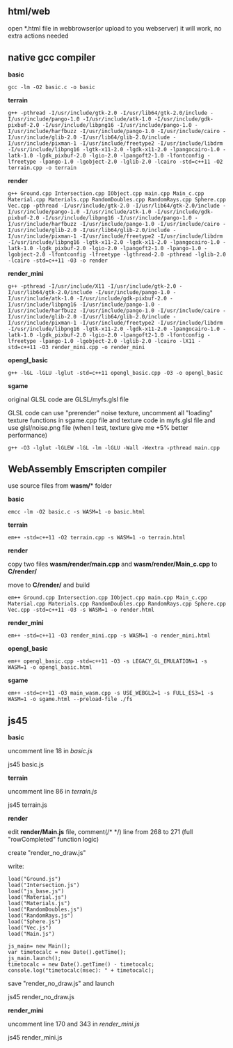 html/web
--------------------

open *.html file in webbrowser(or upload to you webserver) it will work, no extra actions needed

native gcc compiler
--------------------

**basic**
```
gcc -lm -O2 basic.c -o basic
```
**terrain**
```
g++ -pthread -I/usr/include/gtk-2.0 -I/usr/lib64/gtk-2.0/include -I/usr/include/pango-1.0 -I/usr/include/atk-1.0 -I/usr/include/gdk-pixbuf-2.0 -I/usr/include/libpng16 -I/usr/include/pango-1.0 -I/usr/include/harfbuzz -I/usr/include/pango-1.0 -I/usr/include/cairo -I/usr/include/glib-2.0 -I/usr/lib64/glib-2.0/include -I/usr/include/pixman-1 -I/usr/include/freetype2 -I/usr/include/libdrm -I/usr/include/libpng16 -lgtk-x11-2.0 -lgdk-x11-2.0 -lpangocairo-1.0 -latk-1.0 -lgdk_pixbuf-2.0 -lgio-2.0 -lpangoft2-1.0 -lfontconfig -lfreetype -lpango-1.0 -lgobject-2.0 -lglib-2.0 -lcairo -std=c++11 -O2 terrain.cpp -o terrain
```
**render**
```
g++ Ground.cpp Intersection.cpp IObject.cpp main.cpp Main_c.cpp Material.cpp Materials.cpp RandomDoubles.cpp RandomRays.cpp Sphere.cpp Vec.cpp -pthread -I/usr/include/gtk-2.0 -I/usr/lib64/gtk-2.0/include -I/usr/include/pango-1.0 -I/usr/include/atk-1.0 -I/usr/include/gdk-pixbuf-2.0 -I/usr/include/libpng16 -I/usr/include/pango-1.0 -I/usr/include/harfbuzz -I/usr/include/pango-1.0 -I/usr/include/cairo -I/usr/include/glib-2.0 -I/usr/lib64/glib-2.0/include -I/usr/include/pixman-1 -I/usr/include/freetype2 -I/usr/include/libdrm -I/usr/include/libpng16 -lgtk-x11-2.0 -lgdk-x11-2.0 -lpangocairo-1.0 -latk-1.0 -lgdk_pixbuf-2.0 -lgio-2.0 -lpangoft2-1.0 -lpango-1.0 -lgobject-2.0 -lfontconfig -lfreetype -lgthread-2.0 -pthread -lglib-2.0 -lcairo -std=c++11 -O3 -o render
```
**render_mini**
```
g++ -pthread -I/usr/include/X11 -I/usr/include/gtk-2.0 -I/usr/lib64/gtk-2.0/include -I/usr/include/pango-1.0 -I/usr/include/atk-1.0 -I/usr/include/gdk-pixbuf-2.0 -I/usr/include/libpng16 -I/usr/include/pango-1.0 -I/usr/include/harfbuzz -I/usr/include/pango-1.0 -I/usr/include/cairo -I/usr/include/glib-2.0 -I/usr/lib64/glib-2.0/include -I/usr/include/pixman-1 -I/usr/include/freetype2 -I/usr/include/libdrm -I/usr/include/libpng16 -lgtk-x11-2.0 -lgdk-x11-2.0 -lpangocairo-1.0 -latk-1.0 -lgdk_pixbuf-2.0 -lgio-2.0 -lpangoft2-1.0 -lfontconfig -lfreetype -lpango-1.0 -lgobject-2.0 -lglib-2.0 -lcairo -lX11 -std=c++11 -O3 render_mini.cpp -o render_mini
```

**opengl_basic**
```
g++ -lGL -lGLU -lglut -std=c++11 opengl_basic.cpp -O3 -o opengl_basic
```

**sgame**

original GLSL code are GLSL/myfs.glsl file 

GLSL code can use "prerender" noise texture, uncomment all "loading" texture functions in sgame.cpp file and texture code in myfs.glsl file and use glsl/noise.png file (when I test, texture give me +5% better performance)
```
g++ -O3 -lglut -lGLEW -lGL -lm -lGLU -Wall -Wextra -pthread main.cpp
```

WebAssembly Emscripten compiler
--------------------

use source files from **wasm/*** folder

**basic**
```
emcc -lm -O2 basic.c -s WASM=1 -o basic.html
```
**terrain**
```
em++ -std=c++11 -O2 terrain.cpp -s WASM=1 -o terrain.html
```
**render**

copy two files **wasm/render/main.cpp** and **wasm/render/Main_c.cpp** to **C/render/**

move to **C/render/** and build
```
em++ Ground.cpp Intersection.cpp IObject.cpp main.cpp Main_c.cpp Material.cpp Materials.cpp RandomDoubles.cpp RandomRays.cpp Sphere.cpp Vec.cpp -std=c++11 -O3 -s WASM=1 -o render.html
```

**render_mini**
```
em++ -std=c++11 -O3 render_mini.cpp -s WASM=1 -o render_mini.html
```

**opengl_basic**
```
em++ opengl_basic.cpp -std=c++11 -O3 -s LEGACY_GL_EMULATION=1 -s WASM=1 -o opengl_basic.html
```

**sgame**
```
em++ -std=c++11 -O3 main_wasm.cpp -s USE_WEBGL2=1 -s FULL_ES3=1 -s WASM=1 -o sgame.html --preload-file ./fs
```

js45 
--------------------

**basic**

uncomment line 18 in *basic.js*

js45 basic.js

**terrain**

uncomment line 86 in  *terrain.js*

js45 terrain.js


**render**

edit **render/Main.js** file, comment(/* */) line from 268 to 271 (full "rowCompleted" function logic)

create "render_no_draw.js"

write:
```
load("Ground.js")
load("Intersection.js")
load("js_base.js")
load("Material.js")
load("Materials.js")
load("RandomDoubles.js")
load("RandomRays.js")
load("Sphere.js")
load("Vec.js")
load("Main.js")

js_main= new Main();
var timetocalc = new Date().getTime();
js_main.launch();
timetocalc = new Date().getTime() - timetocalc;
console.log("timetocalc(msec): " + timetocalc);
```
save "render_no_draw.js" and launch

js45 render_no_draw.js


**render_mini**

uncomment line 170 and 343 in *render_mini.js* 

js45 render_mini.js

